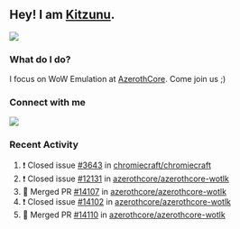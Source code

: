 ## Hey! I am [Kitzunu](https://Github.com/Kitzunu).

<!--<a href="https://github-readme-stats.kitzunu.vercel.app/api?username=Kitzunu&show_icons=true&theme=dark">
  <img align="center" src="https://github-readme-stats.kitzunu.vercel.app/api?username=Kitzunu&show_icons=true&theme=dark" />
</a>-->
<a href="https://github-readme-stats.kitzunu.vercel.app/api?username=Kitzunu&show_icons=true&theme=dark">
  <img align="center" src="https://github-readme-stats.vercel.app/api/top-langs/?username=Kitzunu&layout=compact&theme=dark" />
</a>

### What do I do?

I focus on WoW Emulation at [AzerothCore](https://Github.com/AzerothCore). Come join us ;)

### Connect with me
[![](https://img.shields.io/badge/AzerothCore%20Discord-Connect%20with%20me!-green)](https://discord.com/invite/gkt4y2x)

### Recent Activity

<!--START_SECTION:activity-->
1. ❗️ Closed issue [#3643](https://github.com/chromiecraft/chromiecraft/issues/3643) in [chromiecraft/chromiecraft](https://github.com/chromiecraft/chromiecraft)
2. ❗️ Closed issue [#12131](https://github.com/azerothcore/azerothcore-wotlk/issues/12131) in [azerothcore/azerothcore-wotlk](https://github.com/azerothcore/azerothcore-wotlk)
3. 🎉 Merged PR [#14107](https://github.com/azerothcore/azerothcore-wotlk/pull/14107) in [azerothcore/azerothcore-wotlk](https://github.com/azerothcore/azerothcore-wotlk)
4. ❗️ Closed issue [#14102](https://github.com/azerothcore/azerothcore-wotlk/issues/14102) in [azerothcore/azerothcore-wotlk](https://github.com/azerothcore/azerothcore-wotlk)
5. 🎉 Merged PR [#14110](https://github.com/azerothcore/azerothcore-wotlk/pull/14110) in [azerothcore/azerothcore-wotlk](https://github.com/azerothcore/azerothcore-wotlk)
<!--END_SECTION:activity-->
